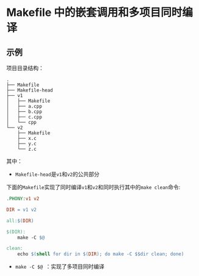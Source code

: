 # Makefile 中的嵌套调用和多项目同时编译

## 示例

项目目录结构：

```shell
.
├── Makefile
├── Makefile-head
├── v1
│   ├── Makefile
│   ├── a.cpp
│   ├── b.cpp
│   ├── c.cpp
│   └── cpp
└── v2
    ├── Makefile
    ├── x.c
    ├── y.c
    └── z.c
```

其中：

- `Makefile-head`是`v1`和`v2`的公共部分

下面的`Makefile`实现了同时编译`v1`和`v2`和同时执行其中的`make clean`命令:

```Makefile
.PHONY:v1 v2

DIR = v1 v2

all:$(DIR)

$(DIR):
	make -C $@

clean:
	echo $(shell for dir in $(DIR); do make -C $$dir clean; done)
```

- `make -C $@ `：实现了多项目同时编译
